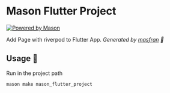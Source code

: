 # Mason Flutter Project

[![Powered by Mason](https://img.shields.io/endpoint?url=https%3A%2F%2Ftinyurl.com%2Fmason-badge)](https://github.com/felangel/mason)

Add Page with riverpod to Flutter App.
_Generated by [masfran][1] 🧱_

## Usage 🚀

Run in the project path
```
mason make mason_flutter_project
```

[1]: https://github.com/masfranzhuo